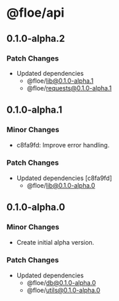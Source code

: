 # @floe/api

## 0.1.0-alpha.2

### Patch Changes

- Updated dependencies
  - @floe/lib@0.1.0-alpha.1
  - @floe/requests@0.1.0-alpha.1

## 0.1.0-alpha.1

### Minor Changes

- c8fa9fd: Improve error handling.

### Patch Changes

- Updated dependencies [c8fa9fd]
  - @floe/lib@0.1.0-alpha.0

## 0.1.0-alpha.0

### Minor Changes

- Create initial alpha version.

### Patch Changes

- Updated dependencies
  - @floe/db@0.1.0-alpha.0
  - @floe/utils@0.1.0-alpha.0
